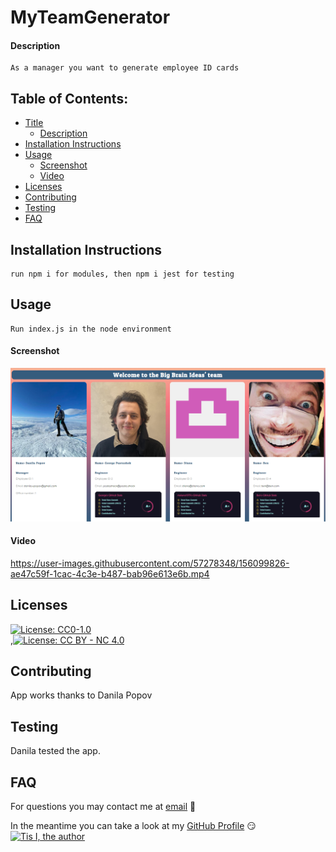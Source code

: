 # MyTeamGenerator

#### Description

```
As a manager you want to generate employee ID cards
```

## Table of Contents:

- [Title](#MyTeamGenerator)
  - [Description](#description)
- [Installation Instructions](#installation%20instructions)
- [Usage](#usage)
  - [Screenshot](#screenshot)
  - [Video](#video)
- [Licenses](#licenses)
- [Contributing](#contributing)
- [Testing](#testing)
- [FAQ](#faq)

## Installation Instructions

```
run npm i for modules, then npm i jest for testing
```

## Usage

```
Run index.js in the node environment
```

#### Screenshot

![screenshot](./img/screen.png)

#### Video




https://user-images.githubusercontent.com/57278348/156099826-ae47c59f-1cac-4c3e-b487-bab96e613e6b.mp4


## Licenses

[![License: CC0-1.0](https://img.shields.io/badge/License-CC0_1.0-lightgrey.svg)](http://creativecommons.org/publicdomain/zero/1.0/)<br/>,[![License: CC BY - NC 4.0](https://img.shields.io/badge/License-CC_BY--NC_4.0-lightgrey.svg)](https://creativecommons.org/licenses/by-nc/4.0/)<br/>

## Contributing

App works thanks to Danila Popov

## Testing

Danila tested the app.

## FAQ

For questions you may contact me at [email](email) :thinking:

In the meantime you can take a look at my [GitHub Profile](https://github.com/corhydare) :smirk:
[![Tis I, the author](https://github.com/corhydare.png?size=200)](https://github.com/corhydare)
